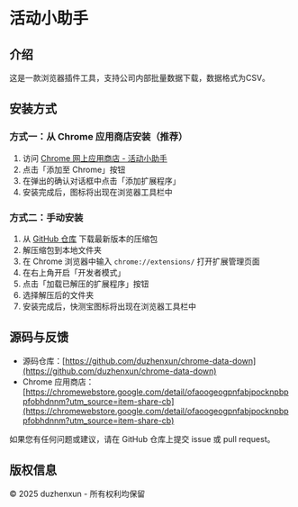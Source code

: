 # 活动小助手 

## 介绍

这是一款浏览器插件工具，支持公司内部批量数据下载，数据格式为CSV。

## 安装方式

### 方式一：从 Chrome 应用商店安装（推荐）

1. 访问 [Chrome 网上应用商店 - 活动小助手](https://chromewebstore.google.com/detail/ofaoogeogpnfabjpocknpbppfobhdnnm?utm_source=item-share-cb)
2. 点击「添加至 Chrome」按钮
3. 在弹出的确认对话框中点击「添加扩展程序」
4. 安装完成后，图标将出现在浏览器工具栏中

### 方式二：手动安装

1. 从 [GitHub 仓库](https://github.com/duzhenxun/chrome-data-down) 下载最新版本的压缩包
2. 解压缩包到本地文件夹
3. 在 Chrome 浏览器中输入 `chrome://extensions/` 打开扩展管理页面
4. 在右上角开启「开发者模式」
5. 点击「加载已解压的扩展程序」按钮
6. 选择解压后的文件夹
7. 安装完成后，快测宝图标将出现在浏览器工具栏中


## 源码与反馈

- 源码仓库：[https://github.com/duzhenxun/chrome-data-down](https://github.com/duzhenxun/chrome-data-down)
- Chrome 应用商店：[https://chromewebstore.google.com/detail/ofaoogeogpnfabjpocknpbppfobhdnnm?utm_source=item-share-cb](https://chromewebstore.google.com/detail/ofaoogeogpnfabjpocknpbppfobhdnnm?utm_source=item-share-cb)

如果您有任何问题或建议，请在 GitHub 仓库上提交 issue 或 pull request。

## 版权信息

© 2025 duzhenxun - 所有权利均保留
